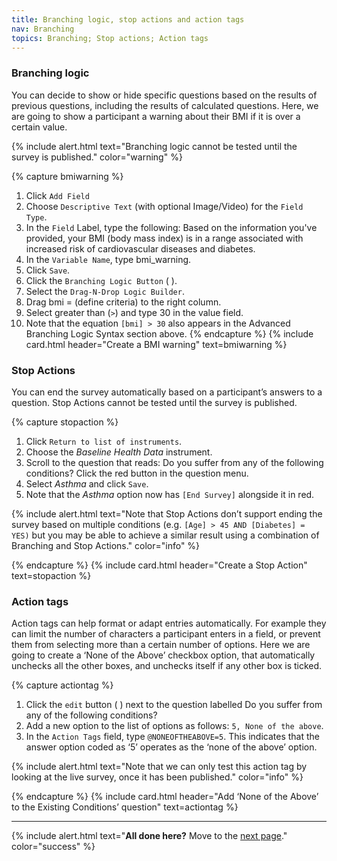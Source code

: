 ```yaml
---
title: Branching logic, stop actions and action tags
nav: Branching
topics: Branching; Stop actions; Action tags
---
```


### Branching logic

You can decide to show or hide specific questions based on the results of previous questions, including the results of calculated questions. Here, we are going to show a participant a warning about their BMI if it is over a certain value. 

{% include alert.html text="Branching logic cannot be tested until the survey is published." color="warning" %}
 
{% capture bmiwarning %}
1.	Click `Add Field`
2.	Choose `Descriptive Text` (with optional Image/Video) for the `Field Type`.
3.	In the `Field` Label, type the following:
    Based on the information you've provided, your BMI (body mass index) is in a range associated with increased risk of cardiovascular diseases and diabetes. 
4.	In the `Variable Name`, type bmi_warning.
5.	Click `Save`. 
6.	Click the `Branching Logic Button` ( ).
7.	Select the `Drag-N-Drop Logic Builder`. 
8.	Drag bmi = (define criteria) to the right column. 
9.	Select greater than (`>`) and type 30 in the value field. 
10.	Note that the equation `[bmi] > 30` also appears in the Advanced Branching Logic Syntax section above. 
{% endcapture %}
{% include card.html header="Create a BMI warning" text=bmiwarning %}


### Stop Actions

You can end the survey automatically based on a participant’s answers to a question.
Stop Actions cannot be tested until the survey is published. 

{% capture stopaction %}
1.	Click `Return to list of instruments`.
2.	Choose the _Baseline Health Data_ instrument.
3.	Scroll to the question that reads: Do you suffer from any of the following conditions?
Click the red button in the question menu.
4.	Select _Asthma_ and click `Save`. 
5.	Note that the _Asthma_ option now has `[End Survey]` alongside it in red. 

{% include alert.html text="Note that Stop Actions don’t support ending the survey based on multiple conditions (e.g. `[Age] > 45 AND [Diabetes] = YES)` but you may be able to achieve a similar result using a combination of Branching and Stop Actions." color="info" %}

{% endcapture %}
{% include card.html header="Create a Stop Action" text=stopaction %}

### Action tags

Action tags can help format or adapt entries automatically. For example they can limit the number of characters a participant enters in a field, or prevent them from selecting more than a certain number of options. 
Here we are going to create a ‘None of the Above’ checkbox option, that automatically unchecks all the other boxes, and unchecks itself if any other box is ticked. 

{% capture actiontag %}
1.	Click the `edit` button ( ) next to the question labelled Do you suffer from any of the following conditions? 
2.	Add a new option to the list of options as follows: `5, None of the above`. 
3.	In the `Action Tags` field, type `@NONEOFTHEABOVE=5`. This indicates that the answer option coded as ‘5’ operates as the ‘none of the above’ option. 

{% include alert.html text="Note that we can only test this action tag by looking at the live survey, once it has been published." color="info" %}

{% endcapture %}
{% include card.html header="Add ‘None of the Above’ to the Existing Conditions’ question" text=actiontag %}

___

{% include alert.html text="**All done here?** Move to the [next page](5-dictionary.html)." color="success" %}